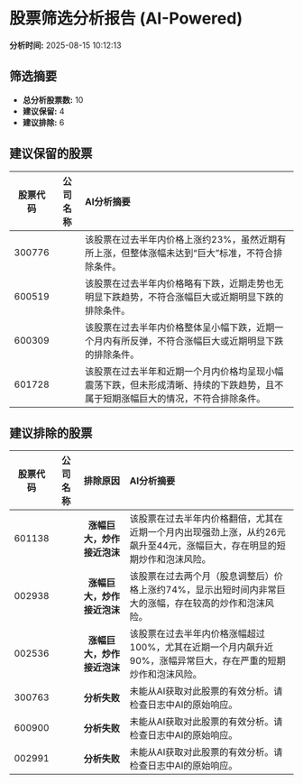 # 股票筛选分析报告 (AI-Powered)

**分析时间:** 2025-08-15 10:12:13

## 筛选摘要

- **总分析股票数:** 10
- **建议保留:** 4
- **建议排除:** 6

## 建议保留的股票

| 股票代码 | 公司名称 | AI分析摘要 |
|:---:|:---:|:---|
| 300776 |  | 该股票在过去半年内价格上涨约23%，虽然近期有所上涨，但整体涨幅未达到“巨大”标准，不符合排除条件。 |
| 600519 |  | 该股票在过去半年内价格略有下跌，近期走势也无明显下跌趋势，不符合涨幅巨大或近期明显下跌的排除条件。 |
| 600309 |  | 该股票在过去半年内价格整体呈小幅下跌，近期一个月内有所反弹，不符合涨幅巨大或近期明显下跌的排除条件。 |
| 601728 |  | 该股票在过去半年和近期一个月内价格均呈现小幅震荡下跌，但未形成清晰、持续的下跌趋势，且不属于短期涨幅巨大的情况，不符合排除条件。 |

## 建议排除的股票

| 股票代码 | 公司名称 | 排除原因 | AI分析摘要 |
|:---:|:---:|:---:|:---|
| 601138 |  | **涨幅巨大，炒作接近泡沫** | 该股票在过去半年内价格翻倍，尤其在近期一个月内出现强劲上涨，从约26元飙升至44元，涨幅巨大，存在明显的短期炒作和泡沫风险。 |
| 002938 |  | **涨幅巨大，炒作接近泡沫** | 该股票在过去两个月（股息调整后）价格上涨约74%，显示出短时间内非常巨大的涨幅，存在较高的炒作和泡沫风险。 |
| 002536 |  | **涨幅巨大，炒作接近泡沫** | 该股票在过去半年内价格涨幅超过100%，尤其在近期一个月内飙升近90%，涨幅异常巨大，存在严重的短期炒作和泡沫风险。 |
| 300763 |  | **分析失败** | 未能从AI获取对此股票的有效分析。请检查日志中AI的原始响应。 |
| 600900 |  | **分析失败** | 未能从AI获取对此股票的有效分析。请检查日志中AI的原始响应。 |
| 002991 |  | **分析失败** | 未能从AI获取对此股票的有效分析。请检查日志中AI的原始响应。 |
